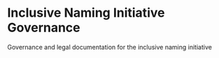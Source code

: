 # Inclusive Naming Initiative Governance
Governance and legal documentation for the inclusive naming initiative
